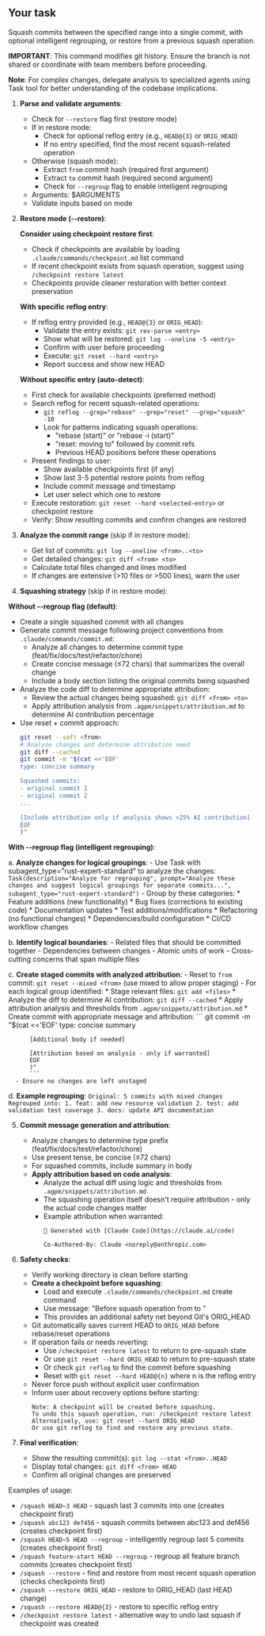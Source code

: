 ## Your task

Squash commits between the specified range into a single commit, with optional intelligent regrouping, or restore from a previous squash operation.

**IMPORTANT**: This command modifies git history. Ensure the branch is not shared or coordinate with team members before proceeding.

**Note**: For complex changes, delegate analysis to specialized agents using Task tool for better understanding of the codebase implications.

1. **Parse and validate arguments**:
   - Check for `--restore` flag first (restore mode)
   - If in restore mode:
     * Check for optional reflog entry (e.g., `HEAD@{3}` or `ORIG_HEAD`)
     * If no entry specified, find the most recent squash-related operation
   - Otherwise (squash mode):
     * Extract `from` commit hash (required first argument)
     * Extract `to` commit hash (required second argument)
     * Check for `--regroup` flag to enable intelligent regrouping
   - Arguments: $ARGUMENTS
   - Validate inputs based on mode

2. **Restore mode (--restore)**:

   **Consider using checkpoint restore first**:
   - Check if checkpoints are available by loading `.claude/commands/checkpoint.md` list command
   - If recent checkpoint exists from squash operation, suggest using `/checkpoint restore latest`
   - Checkpoints provide cleaner restoration with better context preservation

   **With specific reflog entry**:
   - If reflog entry provided (e.g., `HEAD@{3}` or `ORIG_HEAD`):
     * Validate the entry exists: `git rev-parse <entry>`
     * Show what will be restored: `git log --oneline -5 <entry>`
     * Confirm with user before proceeding
     * Execute: `git reset --hard <entry>`
     * Report success and show new HEAD

   **Without specific entry (auto-detect)**:
   - First check for available checkpoints (preferred method)
   - Search reflog for recent squash-related operations:
     * `git reflog --grep="rebase" --grep="reset" --grep="squash" -10`
     * Look for patterns indicating squash operations:
       - "rebase (start)" or "rebase -i (start)"
       - "reset: moving to" followed by commit refs
       - Previous HEAD positions before these operations
   - Present findings to user:
     * Show available checkpoints first (if any)
     * Show last 3-5 potential restore points from reflog
     * Include commit message and timestamp
     * Let user select which one to restore
   - Execute restoration: `git reset --hard <selected-entry>` or checkpoint restore
   - Verify: Show resulting commits and confirm changes are restored

3. **Analyze the commit range** (skip if in restore mode):
   - Get list of commits: `git log --oneline <from>..<to>`
   - Get detailed changes: `git diff <from> <to>`
   - Calculate total files changed and lines modified
   - If changes are extensive (>10 files or >500 lines), warn the user

4. **Squashing strategy** (skip if in restore mode):

**Without --regroup flag (default)**:
   - Create a single squashed commit with all changes
   - Generate commit message following project conventions from `.claude/commands/commit.md`:
     * Analyze all changes to determine commit type (feat/fix/docs/test/refactor/chore)
     * Create concise message (≤72 chars) that summarizes the overall change
     * Include a body section listing the original commits being squashed
   - Analyze the code diff to determine appropriate attribution:
     * Review the actual changes being squashed: `git diff <from> <to>`
     * Apply attribution analysis from `.agpm/snippets/attribution.md` to determine AI contribution percentage
   - Use reset + commit approach:
     ```bash
     git reset --soft <from>
     # Analyze changes and determine attribution need
     git diff --cached
     git commit -m "$(cat <<'EOF'
     type: concise summary

     Squashed commits:
     - original commit 1
     - original commit 2
     ...

     [Include attribution only if analysis shows >25% AI contribution]
     EOF
     )"
     ```

**With --regroup flag (intelligent regrouping)**:

   a. **Analyze changes for logical groupings**:
      - Use Task with subagent_type="rust-expert-standard" to analyze the changes:
        ```
        Task(description="Analyze for regrouping",
             prompt="Analyze these changes and suggest logical groupings for separate commits...",
             subagent_type="rust-expert-standard")
        ```
      - Group by these categories:
        * Feature additions (new functionality)
        * Bug fixes (corrections to existing code)
        * Documentation updates
        * Test additions/modifications
        * Refactoring (no functional changes)
        * Dependencies/build configuration
        * CI/CD workflow changes

   b. **Identify logical boundaries**:
      - Related files that should be committed together
      - Dependencies between changes
      - Atomic units of work
      - Cross-cutting concerns that span multiple files

   c. **Create staged commits with analyzed attribution**:
      - Reset to `from` commit: `git reset --mixed <from>` (use mixed to allow proper staging)
      - For each logical group identified:
        * Stage relevant files: `git add <files>`
        * Analyze the diff to determine AI contribution: `git diff --cached`
        * Apply attribution analysis and thresholds from `.agpm/snippets/attribution.md`
        * Create commit with appropriate message and attribution:
          ```
          git commit -m "$(cat <<'EOF'
          type: concise summary

          [Additional body if needed]

          [Attribution based on analysis - only if warranted]
          EOF
          )"
          ```
      - Ensure no changes are left unstaged

   d. **Example regrouping**:
      ```
      Original: 5 commits with mixed changes
      Regrouped into:
      1. feat: add new resource validation
      2. test: add validation test coverage
      3. docs: update API documentation
      ```

5. **Commit message generation and attribution**:
   - Analyze changes to determine type prefix (feat/fix/docs/test/refactor/chore)
   - Use present tense, be concise (≤72 chars)
   - For squashed commits, include summary in body
   - **Apply attribution based on code analysis**:
     * Analyze the actual diff using logic and thresholds from `.agpm/snippets/attribution.md`
     * The squashing operation itself doesn't require attribution - only the actual code changes matter
     * Example attribution when warranted:
       ```
       🤖 Generated with [Claude Code](https://claude.ai/code)

       Co-Authored-By: Claude <noreply@anthropic.com>
       ```

6. **Safety checks**:
   - Verify working directory is clean before starting
   - **Create a checkpoint before squashing**:
     * Load and execute `.claude/commands/checkpoint.md` create command
     * Use message: "Before squash operation from <from> to <to>"
     * This provides an additional safety net beyond Git's ORIG_HEAD
   - Git automatically saves current HEAD to `ORIG_HEAD` before rebase/reset operations
   - If operation fails or needs reverting:
     * Use `/checkpoint restore latest` to return to pre-squash state
     * Or use `git reset --hard ORIG_HEAD` to return to pre-squash state
     * Or check `git reflog` to find the commit before squashing
     * Reset with `git reset --hard HEAD@{n}` where n is the reflog entry
   - Never force push without explicit user confirmation
   - Inform user about recovery options before starting:
     ```
     Note: A checkpoint will be created before squashing.
     To undo this squash operation, run: /checkpoint restore latest
     Alternatively, use: git reset --hard ORIG_HEAD
     Or use git reflog to find and restore any previous state.
     ```

7. **Final verification**:
   - Show the resulting commit(s): `git log --stat <from>..HEAD`
   - Display total changes: `git diff <from> HEAD`
   - Confirm all original changes are preserved

Examples of usage:
- `/squash HEAD~3 HEAD` - squash last 3 commits into one (creates checkpoint first)
- `/squash abc123 def456` - squash commits between abc123 and def456 (creates checkpoint first)
- `/squash HEAD~5 HEAD --regroup` - intelligently regroup last 5 commits (creates checkpoint first)
- `/squash feature-start HEAD --regroup` - regroup all feature branch commits (creates checkpoint first)
- `/squash --restore` - find and restore from most recent squash operation (checks checkpoints first)
- `/squash --restore ORIG_HEAD` - restore to ORIG_HEAD (last HEAD change)
- `/squash --restore HEAD@{3}` - restore to specific reflog entry
- `/checkpoint restore latest` - alternative way to undo last squash if checkpoint was created